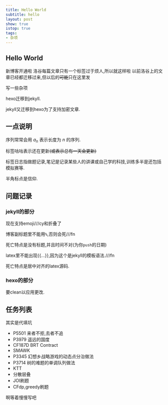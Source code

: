 ```yaml
---
title: Hello World
subtitle: hello
layout: post
show: true
istop: true
tags: 
- 杂项
---
```


## Hello World

新博客开通啦
洛谷每篇文章只有一个标签过于烦人,所以就这样啦
以前洛谷上的文章已经都迁移过来,但以后的~~可能~~只在这里发

写一些杂项

hexo迁移到jekyll.

jekyll又迁移到hexo为了支持加密文章.

## 一点说明

序列常常会用 $a_n$ 表示长度为 $n$ 的序列.

标签咕咕表示还在更新~~(或表示总有一天会更新)~~

标签日志指做题记录,笔记是记录某些人的讲课或自己学的科技,训练多半是还包括模拟赛等.

半角标点是信仰.

## 问题记录

### jekyll的部分

现在支持emoji///cy和折叠了

博客副标题里不能用`%`,否则会死///fn

死亡特点是没有标题,并且时间不对(为你`push`的日期)

latex里不能出现\{\{...\}\},因为这个是jekyll的模板语法.///fn

死亡特点是居中对齐的latex源码.

### hexo的部分

要clean以应用更改.

## 任务列表

其实是代填坑

- P5501 来者不拒,去者不追
- P3979 遥远的国度
- CF187D BRT Contract
- SMAWK
- P3345 幻想乡战略游戏的动态点分治做法
- P3714 树的难题的单调队列做法
- KTT
- 分散层叠
- JOI刷题
- CFdp,greedy刷题

啊等着慢慢写吧